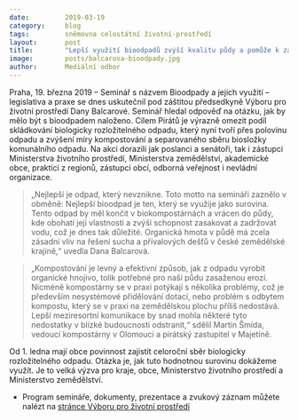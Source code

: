 ```yaml
---
date:         2019-03-19
category:     blog
tags:         sněmovna celostátní životní-prostředí
layout:       post
title:        "Lepší využití bioodpadů zvýší kvalitu půdy a pomůže k zadržení vody v krajině, říká Pirátka Balcarová"
image:        posts/balcarova-bioodpady.jpg
author:       Mediální odbor
---
```

 

Praha, 19. března 2019 – Seminář s názvem Bioodpady a jejich využití – legislativa a praxe se dnes uskutečnil pod záštitou předsedkyně Výboru pro životní prostředí Dany Balcarové. Seminář hledal odpověď na otázku, jak by mělo být s bioodpadem naloženo. Cílem Pirátů je výrazně omezit podíl skládkování biologicky rozložitelného odpadu, který nyní tvoří přes polovinu odpadu a zvýšení míry kompostování a separovaného sběru biosložky komunálního odpadu. Na akci dorazili jak poslanci a senátoři, tak i zástupci Ministerstva životního prostředí, Ministerstva zemědělství, akademické obce, praktici z regionů, zástupci obcí, odborná veřejnost i nevládní organizace.

> „Nejlepší je odpad, který nevznikne. Toto motto na semináři zaznělo v obměně: Nejlepší bioodpad je ten, který se využije jako surovina. Tento odpad by měl končit v biokompostárnách a vrácen do půdy, kde obohatí její vlastnosti a zvýší schopnost zasakovat a zadržovat vodu, což je dnes tak důležité. Organická hmota v půdě má zcela zásadní vliv na řešení sucha a přívalových dešťů v české zemědělské krajině,“ uvedla Dana Balcarová.

> „Kompostování je levný a efektivní způsob, jak z odpadu vyrobit organické hnojivo, tolik potřebné pro naši půdu zasaženou erozí. Nicméně kompostárny se v praxi potýkají s několika problémy, což je především nesystémové přidělování dotací, nebo problém s odbytem kompostu, který se v praxi na zemědělskou plochu příliš nedostává. Lepší meziresortní komunikace by snad mohla některé tyto nedostatky v blízké budoucnosti odstranit,“ sdělil Martin Šmída, vedoucí kompostárny v Olomouci a pirátský zastupitel v Majetíně.

Od 1. ledna mají obce povinnost zajistit celoroční sběr biologicky rozložitelného odpadu. Otázka je, jak tuto hodnotnou surovinu dokážeme využít. Je to velká výzva pro kraje, obce, Ministerstvo životního prostředí a Ministerstvo zemědělství.

* Program semináře, dokumenty, prezentace a zvukový záznam můžete nalézt na [stránce Výboru pro životní prostředí](http://www.psp.cz/sqw/hp.sqw?k=4606&td=19&cu=12&fbclid=IwAR2-PdaUydmrHmORiBLkDK8FqwICit2OEPGJ1F-6H4priFdjWChI6TFxBRo)
